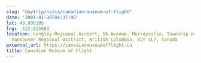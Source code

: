 ```yaml
---
slug: "daytrip/na/ca/canadian-museum-of-flight"
date: '2001-01-30T04:37:00'
lat: 49.099105
lng: -122.625983
location: Langley Regional Airport, 56 Avenue, Murrayville, Township of Langley, Metro
  Vancouver Regional District, British Columbia, V2Y 1L7, Canada
external_url: https://canadianmuseumofflight.ca
title: Canadian Museum of Flight
---
```



